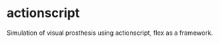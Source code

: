 actionscript
============

Simulation of visual prosthesis using actionscript, flex as a framework.
